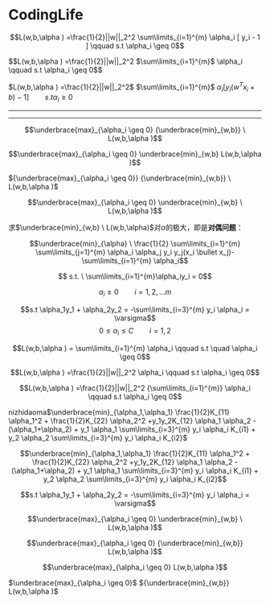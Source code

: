 # CodingLife

$$L(w,b,\alpha ) =\frac{1}{2}||w||_2^2 \sum\limits_{i=1}^{m} \alpha_i [ y_i  - 1 ] \qquad s.t \alpha_i \geq 0$$

$$L(w,b,\alpha ) =\frac{1}{2}||w||_2^2 $\sum\limits_{i=1}^{m}$ \alpha_i  \qquad s.t \alpha_i \geq 0$$ 


$L(w,b,\alpha ) =\frac{1}{2}||w||_2^2$ $\sum\limits_{i=1}^{m}$ $\alpha_i[y_i (w^Tx_i + b)-1] \qquad s.t \alpha_i \geq 0$

----
----

$$\underbrace{max}_{\alpha_i \geq 0} {\underbrace{min}_{w,b}} \ L(w,b,\alpha )$$

$$\underbrace{max}_{\alpha_i \geq 0} \underbrace{min}_{w,b}  L(w,b,\alpha )$$

${\underbrace{max}_{\alpha_i \geq 0}} {\underbrace{min}_{w,b}} \ L(w,b,\alpha )$

$$\underbrace{max}_{\alpha_i \geq 0} \underbrace{min}_{w,b} \ L(w,b,\alpha )$$

求$\underbrace{min}_{w,b} \ L(w,b,\alpha)$对$\alpha$的极大，即是**对偶问题**：

$$\underbrace{min}_{\alpha} \ \frac{1}{2} \sum\limits_{i=1}^{m} \sum\limits_{j=1}^{m} \alpha_i \alpha_j y_i y_j(x_i \bullet x_j)-\sum\limits_{i=1}^{m} \alpha_i$$

$$ s.t. \ \sum\limits_{i=1}^{m}\alpha_iy_i = 0$$

$$ \alpha_i \geq 0  \qquad i=1,2,...m $$

$$s.t \alpha_1y_1 + \alpha_2y_2 = -\sum\limits_{i=3}^{m} y_i \alpha_i = \varsigma$$
$$ 0 \leq \alpha_i \leq C \qquad i=1,2 $$

$$L(w,b,\alpha ) =  \sum\limits_{i=1}^{m} \alpha_i \qquad s.t \quad \alpha_i \geq 0$$

$$L(w,b,\alpha ) =\frac{1}{2}||w||_2^2 \alpha_i  \qquad s.t \alpha_i \geq 0$$ 

$$L(w,b,\alpha ) =\frac{1}{2}||w||_2^2 {\sum\limits_{i=1}^{m}} \alpha_i  \qquad s.t \alpha_i \geq 0$$ 

nizhidaoma$\underbrace{min}_{\alpha_1,\alpha_1} \frac{1}{2}K_{11} \alpha_1^2 + \frac{1}{2}K_{22} \alpha_2^2 +y_1y_2K_{12} \alpha_1 \alpha_2 - (\alpha_1+\alpha_2) + y_1 \alpha_1 \sum\limits_{i=3}^{m} y_i \alpha_i K_{i1} + y_2 \alpha_2 \sum\limits_{i=3}^{m} y_i \alpha_i K_{i2}$

$$\underbrace{min}_{\alpha_1,\alpha_1} \frac{1}{2}K_{11} \alpha_1^2 + \frac{1}{2}K_{22} \alpha_2^2 +y_1y_2K_{12} \alpha_1 \alpha_2 - (\alpha_1+\alpha_2) + y_1 \alpha_1 \sum\limits_{i=3}^{m} y_i \alpha_i K_{i1} + y_2 \alpha_2 \sum\limits_{i=3}^{m} y_i \alpha_i K_{i2}$$

$$s.t \alpha_1y_1 + \alpha_2y_2 = -\sum\limits_{i=3}^{m} y_i \alpha_i = \varsigma$$

$$\underbrace{max}_{\alpha_i \geq 0}  \underbrace{min}_{w,b} \ L(w,b,\alpha )$$

$$\underbrace{max}_{\alpha_i \geq 0} {\underbrace{min}_{w,b}}  L(w,b,\alpha )$$

$$\underbrace{max}_{\alpha_i \geq 0} L(w,b,\alpha )$$

$\underbrace{max}_{\alpha_i \geq 0}$ ${\underbrace{min}_{w,b}}  L(w,b,\alpha )$